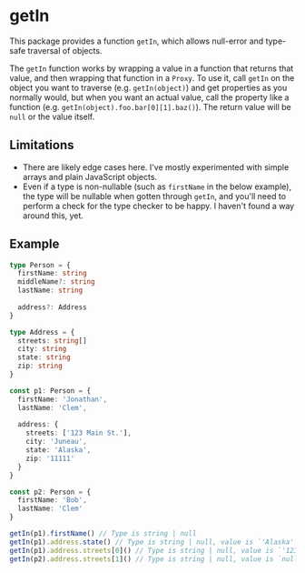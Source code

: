 # getIn

This package provides a function `getIn`, which allows null-error and type-safe traversal of objects.

The `getIn` function works by wrapping a value in a function that returns that value, and then wrapping that function in a `Proxy`. To use it, call `getIn` on the object you want to traverse (e.g. `getIn(object)`) and get properties as you normally would, but when you want an actual value, call the property like a function (e.g. `getIn(object).foo.bar[0][1].baz()`). The return value will be `null` or the value itself.

## Limitations

- There are likely edge cases here. I've mostly experimented with simple arrays and plain JavaScript objects.
- Even if a type is non-nullable (such as `firstName` in the below example), the type will be nullable when gotten through `getIn`, and you'll need to perform a check for the type checker to be happy. I haven't found a way around this, yet.

## Example

```ts
type Person = {
  firstName: string
  middleName?: string
  lastName: string
  
  address?: Address
}

type Address = {
  streets: string[]
  city: string
  state: string
  zip: string
}

const p1: Person = {
  firstName: 'Jonathan',
  lastName: 'Clem',
  
  address: {
    streets: ['123 Main St.'],
    city: 'Juneau',
    state: 'Alaska',
    zip: '11111'
  }
}

const p2: Person = {
  firstName: 'Bob',
  lastName: 'Clem'
}

getIn(p1).firstName() // Type is string | null
getIn(p1).address.state() // Type is string | null, value is `'Alaska'`.
getIn(p1).address.streets[0]() // Type is string | null, value is `'123 Main St.'`.
getIn(p2).address.streets[1]() // Type is string | null, value is `null`.
```
